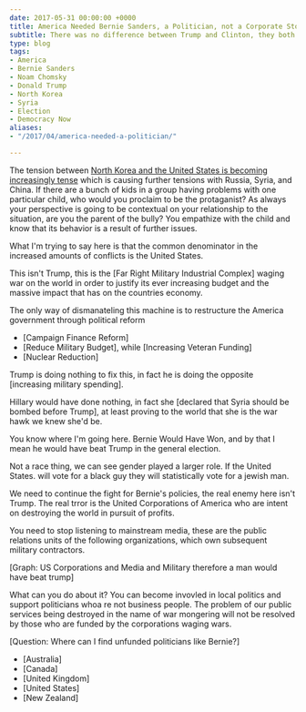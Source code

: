 ```yaml
---
date: 2017-05-31 00:00:00 +0000
title: America Needed Bernie Sanders, a Politician, not a Corporate Stooge
subtitle: There was no difference between Trump and Clinton, they both represented the elite class interests'.
type: blog
tags:
- America
- Bernie Sanders
- Noam Chomsky
- Donald Trump
- North Korea
- Syria
- Election
- Democracy Now
aliases:
- "/2017/04/america-needed-a-politician/"

---
```

The tension between [North Korea and the United States is becoming increasingly tense][1] which is causing further tensions with Russia, Syria, and China. If there are a bunch of kids in a group having problems with one particular child, who would you proclaim to be the protaganist? As always your perspective is going to be contextual on your relationship to the situation, are you the parent of the bully? You empathize with the child and know that its behavior is a result of further issues.

What I'm trying to say here is that the common denominator in the increased amounts of conflicts is the United States.

This isn't Trump, this is the [Far Right Military Industrial Complex] waging war on the world in order to justify its ever increasing budget and the massive impact that has on the countries economy.

The only way of dismanateling this machine is to restructure the America government through political reform

- [Campaign Finance Reform]
- [Reduce Military Budget], while [Increasing Veteran Funding]
- [Nuclear Reduction]

Trump is doing nothing to fix this, in fact he is doing the opposite [increasing military spending].

Hillary would have done nothing, in fact she [declared that Syria should be bombed before Trump], at least proving to the world that she is the war hawk we knew she'd be.

You know where I'm going here. Bernie Would Have Won, and by that I mean he would have beat Trump in the general election.

Not a race thing, we can see gender played a larger role. If the United States. will vote for a black guy they will statistically vote for a jewish man.

We need to continue the fight for Bernie's policies, the real enemy here isn't Trump. The real trror is the United Corporations of America who are intent on destroying the world in pursuit of profits.

You need to stop listening to mainstream media, these are the public relations units of the following organizations, which own subsequent military contractors.

[Graph: US Corporations and Media and Military therefore a man would have beat trump]

What can you do about it? You can become invovled in local politics and support politicians whoa re not business people. The problem of our public services being destroyed in the name of war mongering will not be resolved by those who are funded by the corporations waging wars.

[Question: Where can I find unfunded politicians like Bernie?]

- [Australia]
- [Canada]
- [United Kingdom]
- [United States]
- [New Zealand]

[1]: https://www.rt.com/news/385039-russia-warns-us-north-korea/
